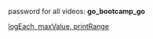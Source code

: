 password for all videos: **go_bootcamp_go**

[logEach, maxValue, printRange](https://vimeo.com/album/3909431/video/167057785)
